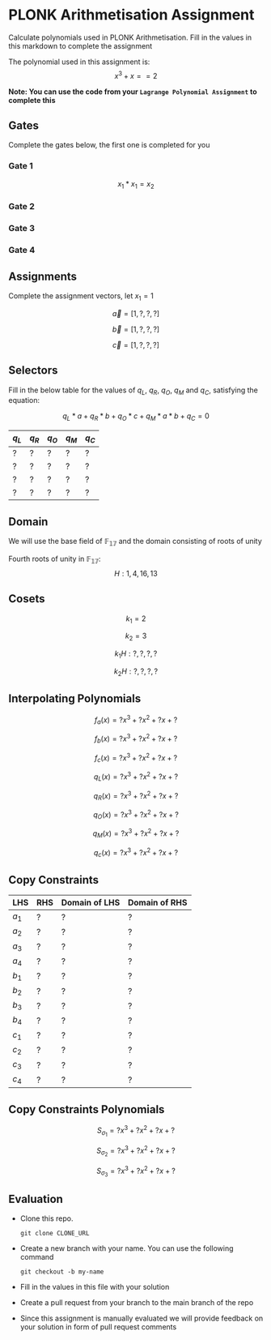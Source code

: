 # PLONK Arithmetisation Assignment

Calculate polynomials used in PLONK Arithmetisation. Fill in the values in this markdown to complete the assignment

The polynomial used in this assignment is: $$x^3 + x == 2$$

**Note: You can use the code from your `Lagrange Polynomial Assignment` to complete this**

## Gates

Complete the gates below, the first one is completed for you

### Gate 1

$$x_1 * x_1 = x_2$$

### Gate 2

### Gate 3

### Gate 4

## Assignments
Complete the assignment vectors, let $x_1 = 1$

$$\vec{a} = [1,?,?,?]$$

$$\vec{b} = [1,?,?,?]$$

$$\vec{c} = [1,?,?,?]$$

## Selectors

Fill in the below table for the values of $q_L$, $q_R$, $q_O$, $q_M$ and $q_C$, satisfying the equation: 

$$q_L * a + q_R * b + q_O * c + q_M * a*b + q_C = 0$$


|$q_L$|$q_R$|$q_O$|$q_M$|$q_C$|
|-----|-----|-----|-----|-----|
|  ?  |  ?  |  ?  |  ?  |  ?  |
|  ?  |  ?  |  ?  |  ?  |  ?  |
|  ?  |  ?  |  ?  |  ?  |  ?  |
|  ?  |  ?  |  ?  |  ?  |  ?  |

## Domain

We will use the base field of $\mathbb{F_{17}}$ and the domain consisting of roots of unity

Fourth roots of unity in $\mathbb{F_{17}}$:
$$H: {1, 4, 16, 13}$$

## Cosets

$$k_1 = 2$$

$$k_2 = 3$$

$$k_{1}H: {?, ?, ?, ?}$$

$$k_{2}H: {?, ?, ?, ?}$$

## Interpolating Polynomials

$$f_a(x) = ?x^3 + ?x^2 + ?x + ?$$

$$f_b(x) = ?x^3 + ?x^2 + ?x + ?$$

$$f_c(x) = ?x^3 + ?x^2 + ?x + ?$$

$$q_{L}(x) = ?x^3 + ?x^2 + ?x + ?$$

$$q_{R}(x) = ?x^3 + ?x^2 + ?x + ?$$

$$q_{O}(x) = ?x^3 + ?x^2 + ?x + ?$$

$$q_{M}(x) = ?x^3 + ?x^2 + ?x + ?$$

$$q_{c}(x) = ?x^3 + ?x^2 + ?x + ?$$

## Copy Constraints

| LHS | RHS | Domain of LHS | Domain of RHS |
|-----|-----|---------------|---------------|
|$a_1$|  ?  |       ?       |       ?       |
|$a_2$|  ?  |       ?       |       ?       |
|$a_3$|  ?  |       ?       |       ?       |
|$a_4$|  ?  |       ?       |       ?       |
|$b_1$|  ?  |       ?       |       ?       |
|$b_2$|  ?  |       ?       |       ?       |
|$b_3$|  ?  |       ?       |       ?       |
|$b_4$|  ?  |       ?       |       ?       |
|$c_1$|  ?  |       ?       |       ?       |
|$c_2$|  ?  |       ?       |       ?       |
|$c_3$|  ?  |       ?       |       ?       |
|$c_4$|  ?  |       ?       |       ?       |

## Copy Constraints Polynomials

$$S_{{\sigma}_1} = ?x^3 + ?x^2 + ?x + ?$$

$$S_{{\sigma}_2} = ?x^3 + ?x^2 + ?x + ?$$

$$S_{{\sigma}_3} = ?x^3 + ?x^2 + ?x + ?$$

## Evaluation

-   Clone this repo.

    ```
    git clone CLONE_URL
    ```

-   Create a new branch with your name. You can use the following command

    ```
    git checkout -b my-name
    ```

-   Fill in the values in this file with your solution

-   Create a pull request from your branch to the main branch of the repo

-   Since this assignment is manually evaluated we will provide feedback on your solution in form of pull request comments
